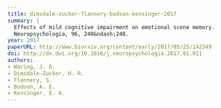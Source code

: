 ```yaml
---
title: dimsdale-zucker-flannery-budson-kensinger-2017
summary: |
  Effects of mild cognitive impairment on emotional scene memory.
  Neuropsychologia, 96, 240&ndash;248.
year: 2017
paperURL: http://www.biorxiv.org/content/early/2017/05/25/142349
doi: http://dx.doi.org/10.1016/j.neuropsychologia.2017.01.011
authors:
- Waring, J. D.
- Dimsdale-Zucker, H. R. 
- Flannery, S.
- Budson, A. E.
- Kensinger, E. A.
---
```

